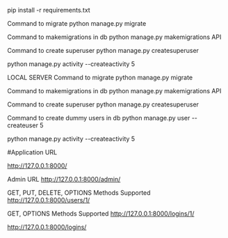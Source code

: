 pip install -r requirements.txt

Command to migrate
python manage.py migrate

Command to makemigrations in db
python manage.py makemigrations API

Command to create superuser
python manage.py createsuperuser

python manage.py activity --createactivity 5

LOCAL SERVER
Command to migrate
python manage.py migrate

Command to makemigrations in db
python manage.py makemigrations API

Command to create superuser
python manage.py createsuperuser

Command to create dummy users in db
python manage.py user --createuser 5

python manage.py activity --createactivity 5

#Application URL

http://127.0.0.1:8000/

Admin URL
http://127.0.0.1:8000/admin/

GET, PUT, DELETE, OPTIONS Methods Supported
http://127.0.0.1:8000/users/1/

GET, OPTIONS Methods Supported
http://127.0.0.1:8000/logins/1/

http://127.0.0.1:8000/logins/
